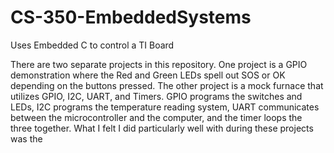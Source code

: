 # CS-350-EmbeddedSystems
Uses Embedded C to control a TI Board

There are two separate projects in this repository. One project is a GPIO demonstration where the Red and Green LEDs spell out SOS or OK depending on the buttons pressed. The other project is a mock furnace that utilizes GPIO, I2C, UART, and Timers. GPIO programs the switches and LEDs, I2C programs the temperature reading system, UART communicates between the microcontroller and the computer, and the timer loops the three together. What I felt I did particularly well with during these projects was the 
